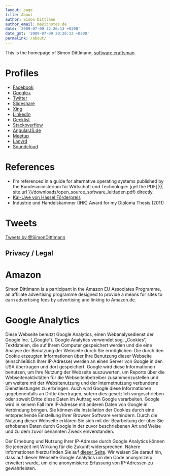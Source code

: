 ```yaml
---
layout: page
title: About
author: Simon Dittlann
author_email: me@itnotes.de
date: '2009-07-09 22:26:13 +0200'
date_gmt: '2009-07-09 20:26:13 +0200'
permalink: /about/
---
```


This is the homepage of Simon Dittlmann, [software craftsman](http://manifesto.softwarecraftsmanship.org/).

# Profiles

* [Facebook](https://www.facebook.com/simon.dittlmann)
* [Google+](https://plus.google.com/+SimonDittlmann)
* [Twitter](https://twitter.com/SimonDittlmann)
* [Slideshare](http://www.slideshare.net/Pindar)
* [Xing](https://www.xing.com/profile/Simon_Dittlmann)
* [LinkedIn](https://de.linkedin.com/in/simondittlmann)
* [Geeklist](https://geekli.st/SimonDittlmann)
* [Stackoverflow](http://stackoverflow.com/users/424243/simon)
* [AngularJS.de](http://angularjs.de/entwickler/simondittlmann)
* [Meetup](http://www.meetup.com/members/91221122/)
* [Lanyrd](http://lanyrd.com/profile/simondittlmann/)
* [Soundcloud](https://soundcloud.com/simon-dittlmann)

# References

* I'm referenced in a guide for alternative operating systems published by the Bundesministerium für Wirtschaft und Technologie: [get the PDF]({{ site.url }}/downloads/open_source_software_leitfaden.pdf) directly.
* [Kai-Uwe von Hassel Förderpreis](http://www.domspatzen.de/de/chor/institutionen/kai-uwe-von-hassel-stiftung.html)
* Industrie und Handelskammer (IHK) Award for my Diploma Thesis (2011)

# Tweets

<a class="twitter-timeline" data-dnt="true" href="https://twitter.com/SimonDittlmann" data-widget-id="500267408301375488">Tweets by @SimonDittlmann</a>
<script>!function(d,s,id){var js,fjs=d.getElementsByTagName(s)[0],p=/^http:/.test(d.location)?'http':'https';if(!d.getElementById(id)){js=d.createElement(s);js.id=id;js.src=p+"://platform.twitter.com/widgets.js";fjs.parentNode.insertBefore(js,fjs);}}(document,"script","twitter-wjs");</script>

## Privacy / Legal

# Amazon
Simon Dittlmann is a participant in the Amazon EU Associates Programme, an affiliate advertising programme designed to provide a means for sites to earn advertising fees by advertising and linking to Amazon.de.

# Google Analytics
Diese Webseite benutzt Google Analytics, einen Webanalysedienst der Google Inc. („Google“). Google Analytics verwendet sog. „Cookies“, Textdateien, die auf Ihrem Computer gespeichert werden und die eine Analyse der Benutzung der Webseite durch Sie ermöglichen. Die durch den Cookie erzeugten Informationen über Ihre Benutzung dieser Webseite (einschließlich Ihrer IP-Adresse) werden an einen Server von Google in den USA übertragen und dort gespeichert. Google wird diese Informationen benutzen, um Ihre Nutzung der Webseite auszuwerten, um Reports über die Webseitenaktivitäten für die Webseitenbetreiber zusammenzustellen und um weitere mit der Websitenutzung und der Internetnutzung verbundene Dienstleistungen zu erbringen. Auch wird Google diese Informationen gegebenenfalls an Dritte übertragen, sofern dies gesetzlich vorgeschrieben oder soweit Dritte diese Daten im Auftrag von Google verarbeiten. Google wird in keinem Fall Ihre IP-Adresse mit anderen Daten von Google in Verbindung bringen. Sie können die Installation der Cookies durch eine entsprechende Einstellung Ihrer Browser Software verhindern. Durch die Nutzung dieser Webseite erklären Sie sich mit der Bearbeitung der über Sie erhobenen Daten durch Google in der zuvor beschriebenen Art und Weise und zu dem zuvor benannten Zweck einverstanden.

Der Erhebung und Nutzung Ihrer IP-Adresse durch Google Analytics können Sie jederzeit mit Wirkung für die Zukunft widersprechen. Nähere Informationen hierzu finden Sie auf [dieser Seite](https://tools.google.com/dlpage/gaoptout?hl=en). Wir weisen Sie darauf hin, dass auf dieser Webseite Google Analytics um den Code anonymizeIp erweitert wurde, um eine anonymisierte Erfassung von IP-Adressen zu gewährleisten.
